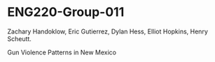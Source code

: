 # ENG220-Group-011
Zachary Handoklow, Eric Gutierrez, Dylan Hess, Elliot Hopkins, Henry Scheutt. 

Gun Violence Patterns in New Mexico
